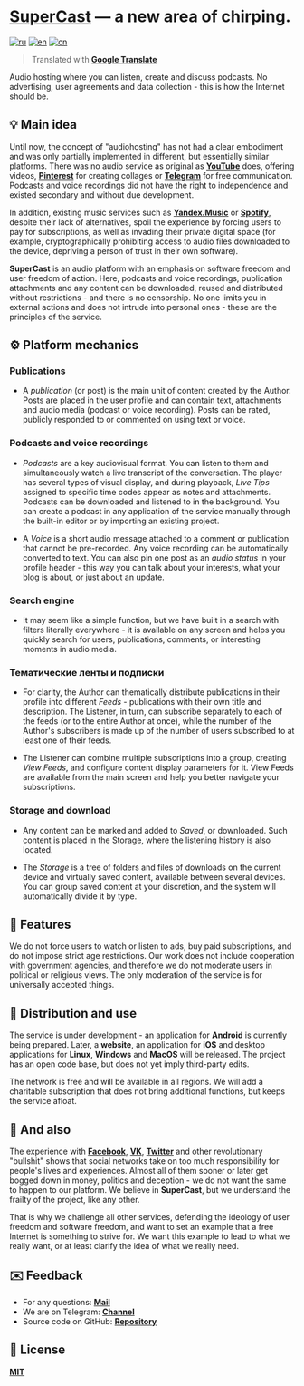 # <ins>SuperCast</ins> — a new area of chirping.

[![ru](https://img.shields.io/badge/lang-ru-blue.svg)](https://github.com/i-rick-y/SuperCast/blob/prime/README.md)
[![en](https://img.shields.io/badge/lang-en-green.svg)](https://github.com/i-rick-y/SuperCast/blob/prime/READMEs/README_Translated/README.en.md)
[![cn](https://img.shields.io/badge/lang-cn-red.svg)](https://github.com/i-rick-y/SuperCast/blob/prime/READMEs/README_Translated/README.cn.md)
> Translated with **[Google Translate](https://translate.google.com)**

Audio hosting where you can listen, create and discuss podcasts.
No advertising, user agreements and data collection - this is how the Internet should be.

## 💡 Main idea

Until now, the concept of "audiohosting" has not had a clear embodiment and was only partially implemented in different, but essentially similar platforms.
There was no audio service as original as **[YouTube](https://www.youtube.com)** does, offering videos, **[Pinterest](https://www.pinterest.com)** for creating collages or **[Telegram](https://telegram.org)** for free communication.
Podcasts and voice recordings did not have the right to independence and existed secondary and without due development.

In addition, existing music services such as **[Yandex.Music](https://music.yandex.ru)** or **[Spotify](https://open.spotify.com)**, despite their lack of alternatives, spoil the experience by forcing users to pay for subscriptions, as well as invading their private digital space (for example, cryptographically prohibiting access to audio files downloaded to the device, depriving a person of trust in their own software).

**SuperCast** is an audio platform with an emphasis on software freedom and user freedom of action.
Here, podcasts and voice recordings, publication attachments and any content can be downloaded, reused and distributed without restrictions - and there is no censorship.
No one limits you in external actions and does not intrude into personal ones - these are the principles of the service.

## ⚙️ Platform mechanics

### Publications

* A *publication* (or post) is the main unit of content created by the Author.
  Posts are placed in the user profile and can contain text, attachments and audio media (podcast or voice recording).
  Posts can be rated, publicly responded to or commented on using text or voice.

### Podcasts and voice recordings

* *Podcasts* are a key audiovisual format.
  You can listen to them and simultaneously watch a live transcript of the conversation.
  The player has several types of visual display, and during playback, *Live Tips* assigned to specific time codes appear as notes and attachments.
  Podcasts can be downloaded and listened to in the background.
  You can create a podcast in any application of the service manually through the built-in editor or by importing an existing project.

* A *Voice* is a short audio message attached to a comment or publication that cannot be pre-recorded.
  Any voice recording can be automatically converted to text.
  You can also pin one post as an *audio status* in your profile header - this way you can talk about your interests, what your blog is about, or just about an update.

### Search engine

* It may seem like a simple function, but we have built in a search with filters literally everywhere - it is available on any screen and helps you quickly search for users, publications, comments, or interesting moments in audio media.

### Тематические ленты и подписки

* For clarity, the Author can thematically distribute publications in their profile into different *Feeds* - publications with their own title and description.
  The Listener, in turn, can subscribe separately to each of the feeds (or to the entire Author at once), while the number of the Author's subscribers is made up of the number of users subscribed to at least one of their feeds.

* The Listener can combine multiple subscriptions into a group, creating *View Feeds*, and configure content display parameters for it.
  View Feeds are available from the main screen and help you better navigate your subscriptions.

### Storage and download

* Any content can be marked and added to *Saved*, or downloaded.
  Such content is placed in the Storage, where the listening history is also located.

* The *Storage* is a tree of folders and files of downloads on the current device and virtually saved content, available between several devices.
  You can group saved content at your discretion, and the system will automatically divide it by type.

## 🗽 Features

We do not force users to watch or listen to ads, buy paid subscriptions, and do not impose strict age restrictions.
Our work does not include cooperation with government agencies, and therefore we do not moderate users in political or religious views.
The only moderation of the service is for universally accepted things.

## 🪇 Distribution and use

The service is under development - an application for **Android** is currently being prepared.
Later, a **website**, an application for **iOS** and desktop applications for **Linux**, **Windows** and **MacOS** will be released.
The project has an open code base, but does not yet imply third-party edits.

The network is free and will be available in all regions.
We will add a charitable subscription that does not bring additional functions, but keeps the service afloat.

## 💬 And also

The experience with **[Facebook](https://facebook.com)**, **[VK](https://vk.com)**, **[Twitter](https://x.com)** and other revolutionary "bullshit" shows that social networks take on too much responsibility for people's lives and experiences.
Almost all of them sooner or later get bogged down in money, politics and deception - we do not want the same to happen to our platform.
We believe in **SuperCast**, but we understand the frailty of the project, like any other.

That is why we challenge all other services, defending the ideology of user freedom and software freedom, and want to set an example that a free Internet is something to strive for.
We want this example to lead to what we really want, or at least clarify the idea of what we really need.

## ✉️ Feedback

* For any questions: **[Mail](mailto:lime.rainbow.li@gmail.com)**
* We are on Telegram: **[Channel](https://t.me/super_cast)**
* Source code on GitHub: **[Repository](https://github.com/i-rick-y/SuperCast)**

## 📜 License

**[MIT](https://choosealicense.com/licenses/mit/)**